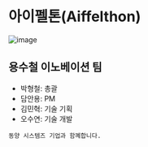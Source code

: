 # 아이펠톤(Aiffelthon)
![image](https://github.com/user-attachments/assets/804c156c-c966-4e09-82cd-0e876dd4eafc)

## 용수철 이노베이션 팀
- 박형철: 총괄
- 담안용: PM
- 김민혁: 기술 기획
- 오수연: 기술 개발

`동양 시스템즈 기업과 함꼐합니다.`
